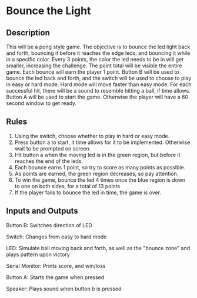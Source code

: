 # Bounce the Light

## Description

This will be a pong style game. The objective is to bounce the led light back and forth, bouncing it before it reaches the edge leds, and bouncing it while in a specific color. Every 3 points, the color the led needs to be in will get smaller, increasing the challenge. The point total will be visible the entire game. Each bounce will earn the player 1 point. Button B will be used to bounce the led back and forth, and the switch will be used to choose to play in easy or hard mode. Hard mode will move faster than easy mode. For each successful hit, there will be a sound to resemble hitting a ball, if time allows. Button A will be used to start the game. Otherwise the player will have a 60 second window to get ready.

## Rules

1. Using the switch, choose whether to play in hard or easy mode.
2. Press button a to start, it time allows for it to be implemented. Otherwise wait to be prompted on screen.
3. Hit button a when the moving led is in the green region, but before it reaches the end of the leds.
4. Each bounce earns 1 point, so try to score as many points as possible.
5. As points are earned, the green region decreases, so pay attention.
6. To win the game, bounce the led 4 times once the blue region is down to one on both sides, for a total of 13 points
7. If the player fails to bounce the led in time, the game is over.

## Inputs and Outputs

Button B: Switches direction of LED

Switch: Changes from easy to hard mode

LED: Simulate ball moving back and forth, as well as the "bounce zone" and plays pattern upon victory

Serial Monitor: Prints score, and win/loss

Button A: Starts the game when pressed

Speaker: Plays sound when button b is pressed
